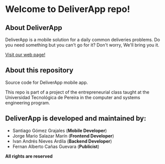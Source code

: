 # Welcome to DeliverApp repo!
## About DeliverApp
DeliverApp is a mobile solution for a daily common deliveries problems. Do you need something but you can't go for it? 
Don't worry, We'll bring you it.

[Visit our web page!](https://deliverapp-app-movil.herokuapp.com)
## About this repository
Source code for DeliverApp mobile app. 

This repo is part of a project of the entrepreneurial class taught at the Universidad Tecnológica de Pereira in the computer and systems engineering program.

## DeliverApp is developed and maintained by:
* Santiago Gómez Grajales (**Mobile Developer**)
* Jorge Mario Salazar Marín (**Frontend Developer**)
* Ivan Andrés Nieves Ardila (**Backend Developer**)
* Fernan Alberto Cañas Guevara (**Publicist**)

**All rights are reserved**
